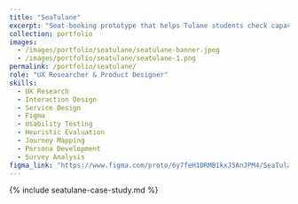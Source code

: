 ```yaml
---
title: "SeaTulane"
excerpt: "Seat-booking prototype that helps Tulane students check capacity, reserve seats, and manage study plans."
collection: portfolio
images:
  - /images/portfolio/seatulane/seatulane-banner.jpeg
  - /images/portfolio/seatulane/seatulane-1.png
permalink: /portfolio/seatulane/
role: "UX Researcher & Product Designer"
skills:
  - UX Research
  - Interaction Design
  - Service Design
  - Figma
  - Usability Testing
  - Heuristic Evaluation
  - Journey Mapping
  - Persona Development
  - Survey Analysis
figma_link: "https://www.figma.com/proto/6y7feH1DRMB1kxJSAnJPM4/SeaTulane?node-id=1-206&p=f&t=YGip2RKONtXyATRL-1&scaling=scale-down&content-scaling=fixed&page-id=0%3A1&starting-point-node-id=1%3A206&show-proto-sidebar=1"
---
```


{% include seatulane-case-study.md %}
